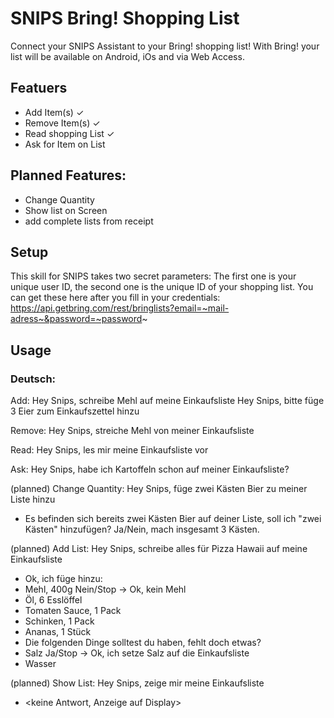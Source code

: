 # SNIPS Bring! Shopping List

Connect your SNIPS Assistant to your Bring! shopping list!
With Bring! your list will be available on Android, iOs and via Web Access.

## Featuers
- Add Item(s) ✓
- Remove Item(s) ✓
- Read shopping List ✓
- Ask for Item on List

## Planned Features:
- Change Quantity
- Show list on Screen
- add complete lists from receipt

## Setup
This skill for SNIPS takes two secret parameters:
The first one is your unique user ID, the second one is the unique ID of your shopping list.
You can get these here after you fill in your credentials: https://api.getbring.com/rest/bringlists?email=~mail-adress~&password=~password~

## Usage
### Deutsch:

Add:
Hey Snips, schreibe Mehl auf meine Einkaufsliste
Hey Snips, bitte füge 3 Eier zum Einkaufszettel hinzu

Remove:
Hey Snips, streiche Mehl von meiner Einkaufsliste

Read:
Hey Snips, les mir meine Einkaufsliste vor

Ask:
Hey Snips, habe ich Kartoffeln schon auf meiner Einkaufsliste?

(planned) Change Quantity:
Hey Snips, füge zwei Kästen Bier zu meiner Liste hinzu
- Es befinden sich bereits zwei Kästen Bier auf deiner Liste, soll ich "zwei Kästen" hinzufügen?
Ja/Nein, mach insgesamt 3 Kästen.

(planned) Add List:
Hey Snips, schreibe alles für Pizza Hawaii auf meine Einkaufsliste
- Ok, ich füge hinzu:
- Mehl, 400g
Nein/Stop -> Ok, kein Mehl
- Öl, 6 Esslöffel
- Tomaten Sauce, 1 Pack
- Schinken, 1 Pack
- Ananas, 1 Stück
- Die folgenden Dinge solltest du haben, fehlt doch etwas?
- Salz
Ja/Stop -> Ok, ich setze Salz auf die Einkaufsliste
- Wasser

(planned) Show List:
Hey Snips, zeige mir meine Einkaufsliste
- <keine Antwort, Anzeige auf Display>


